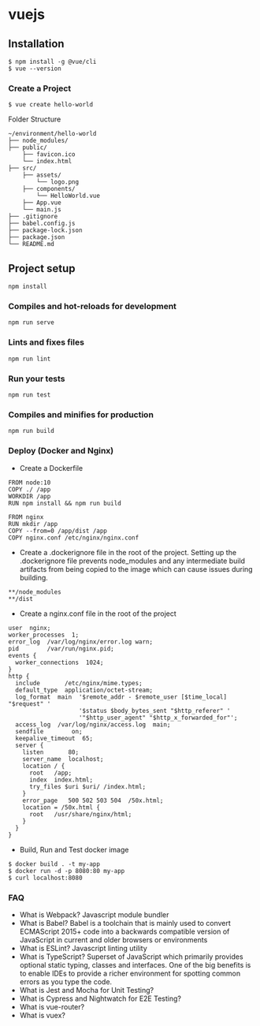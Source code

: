 # vuejs

## Installation
```
$ npm install -g @vue/cli
$ vue --version
```

### Create a Project
```
$ vue create hello-world
```

Folder Structure
```
~/environment/hello-world
├── node_modules/
├── public/
    ├── favicon.ico
    └── index.html
├── src/
    ├── assets/
        └── logo.png
    ├── components/
        └── HelloWorld.vue
    ├── App.vue
    └── main.js
├── .gitignore
├── babel.config.js
├── package-lock.json
├── package.json
└── README.md
```

## Project setup
```
npm install
```

### Compiles and hot-reloads for development
```
npm run serve
```

### Lints and fixes files
```
npm run lint
```

### Run your tests
```
npm run test
```

### Compiles and minifies for production
```
npm run build
```

### Deploy (Docker and Nginx)
- Create a Dockerfile
```
FROM node:10
COPY ./ /app
WORKDIR /app
RUN npm install && npm run build

FROM nginx
RUN mkdir /app
COPY --from=0 /app/dist /app
COPY nginx.conf /etc/nginx/nginx.conf
```

- Create a .dockerignore file in the root of the project. Setting up the .dockerignore file prevents node_modules and any intermediate build artifacts from being copied to the image which can cause issues during building.
```
**/node_modules
**/dist
```

- Create a nginx.conf file in the root of the project
```
user  nginx;
worker_processes  1;
error_log  /var/log/nginx/error.log warn;
pid        /var/run/nginx.pid;
events {
  worker_connections  1024;
}
http {
  include       /etc/nginx/mime.types;
  default_type  application/octet-stream;
  log_format  main  '$remote_addr - $remote_user [$time_local] "$request" '
                    '$status $body_bytes_sent "$http_referer" '
                    '"$http_user_agent" "$http_x_forwarded_for"';
  access_log  /var/log/nginx/access.log  main;
  sendfile        on;
  keepalive_timeout  65;
  server {
    listen       80;
    server_name  localhost;
    location / {
      root   /app;
      index  index.html;
      try_files $uri $uri/ /index.html;
    }
    error_page   500 502 503 504  /50x.html;
    location = /50x.html {
      root   /usr/share/nginx/html;
    }
  }
}
```

- Build, Run and Test docker image
```
$ docker build . -t my-app
$ docker run -d -p 8080:80 my-app
$ curl localhost:8080
```

### FAQ
- What is Webpack? Javascript module bundler
- What is Babel? Babel is a toolchain that is mainly used to convert ECMAScript 2015+ code into a backwards compatible version of JavaScript in current and older browsers or environments
- What is ESLint? Javascript linting utility
- What is TypeScript? Superset of JavaScript which primarily provides optional static typing, classes and interfaces. One of the big benefits is to enable IDEs to provide a richer environment for spotting common errors as you type the code.
- What is Jest and Mocha for Unit Testing?
- What is Cypress and Nightwatch for E2E Testing?
- What is vue-router?
- What is vuex?
